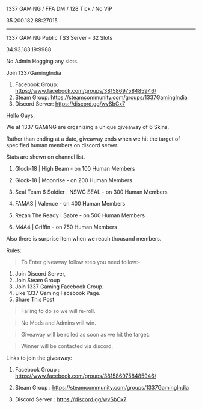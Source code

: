 1337 GAMiNG / FFA DM / 128 Tick / No ViP

35.200.182.88:27015

--------------------------------------

1337 GAMiNG Public TS3 Server - 32 Slots

34.93.183.19:9988

No Admin Hogging any slots.

Join 1337GamingIndia
1. Facebook Group: https://www.facebook.com/groups/3815869758485946/
2. Steam Group: https://steamcommunity.com/groups/1337GamingIndia
3. Discord Server: https://discord.gg/wvSbCx7

Hello Guys,

We at 1337 GAMiNG are organizing a unique giveaway of 6 Skins.

Rather than ending at a date, giveaway ends when we hit the target of specified human members on discord server.

Stats are shown on channel list.

1. Glock-18 | High Beam - on 100 Human Members

2. Glock-18 | Moonrise - on 200 Human Members

3. Seal Team 6 Soldier | NSWC SEAL - on 300 Human Members

4. FAMAS | Valence - on 400 Human Members

5. Rezan The Ready | Sabre - on 500 Human Members

6. M4A4 | Griffin - on 750 Human Members

Also there is surprise item when we reach thousand members.

Rules:

> To Enter giveaway follow step you need follow:-

1. Join Discord Server,
2. Join Steam Group
3. Join 1337 Gaming Facebook Group.
4. Like 1337 Gaming Facebook Page.
5. Share This Post

> Failing to do so we will re-roll.

> No Mods and Admins will win.

> Giveaway will be rolled as soon as we hit the target.

> Winner will be contacted via discord.

Links to join the giveaway:

1. Facebook Group : https://www.facebook.com/groups/3815869758485946/

2. Steam Group : https://steamcommunity.com/groups/1337GamingIndia

3. Discord Server : https://discord.gg/wvSbCx7
